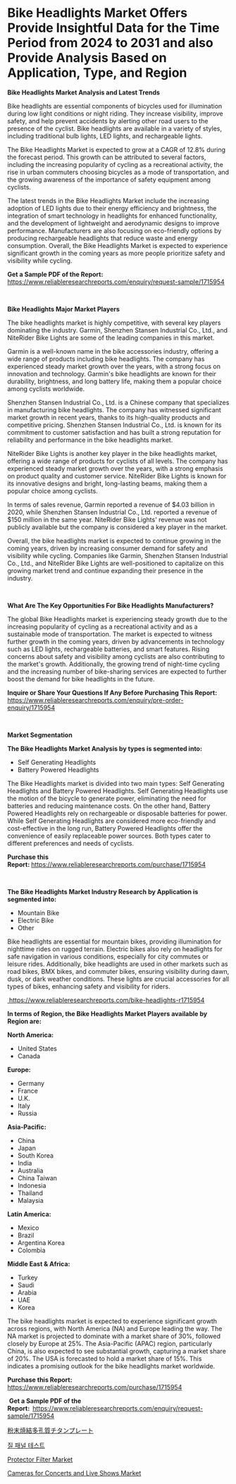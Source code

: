 <p><h1>Bike Headlights Market Offers Provide Insightful Data for the Time Period from 2024 to 2031 and also Provide Analysis Based on Application, Type, and Region</h1></p><p><strong>Bike Headlights Market Analysis and Latest Trends</strong></p>
<p><p>Bike headlights are essential components of bicycles used for illumination during low light conditions or night riding. They increase visibility, improve safety, and help prevent accidents by alerting other road users to the presence of the cyclist. Bike headlights are available in a variety of styles, including traditional bulb lights, LED lights, and rechargeable lights.</p><p>The Bike Headlights Market is expected to grow at a CAGR of 12.8% during the forecast period. This growth can be attributed to several factors, including the increasing popularity of cycling as a recreational activity, the rise in urban commuters choosing bicycles as a mode of transportation, and the growing awareness of the importance of safety equipment among cyclists.</p><p>The latest trends in the Bike Headlights Market include the increasing adoption of LED lights due to their energy efficiency and brightness, the integration of smart technology in headlights for enhanced functionality, and the development of lightweight and aerodynamic designs to improve performance. Manufacturers are also focusing on eco-friendly options by producing rechargeable headlights that reduce waste and energy consumption. Overall, the Bike Headlights Market is expected to experience significant growth in the coming years as more people prioritize safety and visibility while cycling.</p></p>
<p><strong>Get a Sample PDF of the Report:&nbsp;</strong> <a href="https://www.reliableresearchreports.com/enquiry/request-sample/1715954">https://www.reliableresearchreports.com/enquiry/request-sample/1715954</a></p>
<p>&nbsp;</p>
<p><strong>Bike Headlights Major Market Players</strong></p>
<p><p>The bike headlights market is highly competitive, with several key players dominating the industry. Garmin, Shenzhen Stansen Industrial Co., Ltd., and NiteRider Bike Lights are some of the leading companies in this market.</p><p>Garmin is a well-known name in the bike accessories industry, offering a wide range of products including bike headlights. The company has experienced steady market growth over the years, with a strong focus on innovation and technology. Garmin's bike headlights are known for their durability, brightness, and long battery life, making them a popular choice among cyclists worldwide.</p><p>Shenzhen Stansen Industrial Co., Ltd. is a Chinese company that specializes in manufacturing bike headlights. The company has witnessed significant market growth in recent years, thanks to its high-quality products and competitive pricing. Shenzhen Stansen Industrial Co., Ltd. is known for its commitment to customer satisfaction and has built a strong reputation for reliability and performance in the bike headlights market.</p><p>NiteRider Bike Lights is another key player in the bike headlights market, offering a wide range of products for cyclists of all levels. The company has experienced steady market growth over the years, with a strong emphasis on product quality and customer service. NiteRider Bike Lights is known for its innovative designs and bright, long-lasting beams, making them a popular choice among cyclists.</p><p>In terms of sales revenue, Garmin reported a revenue of $4.03 billion in 2020, while Shenzhen Stansen Industrial Co., Ltd. reported a revenue of $150 million in the same year. NiteRider Bike Lights' revenue was not publicly available but the company is considered a key player in the market.</p><p>Overall, the bike headlights market is expected to continue growing in the coming years, driven by increasing consumer demand for safety and visibility while cycling. Companies like Garmin, Shenzhen Stansen Industrial Co., Ltd., and NiteRider Bike Lights are well-positioned to capitalize on this growing market trend and continue expanding their presence in the industry.</p></p>
<p>&nbsp;</p>
<p><strong>What Are The Key Opportunities For Bike Headlights Manufacturers?</strong></p>
<p><p>The global Bike Headlights market is experiencing steady growth due to the increasing popularity of cycling as a recreational activity and as a sustainable mode of transportation. The market is expected to witness further growth in the coming years, driven by advancements in technology such as LED lights, rechargeable batteries, and smart features. Rising concerns about safety and visibility among cyclists are also contributing to the market's growth. Additionally, the growing trend of night-time cycling and the increasing number of bike-sharing services are expected to further boost the demand for bike headlights in the future.</p></p>
<p><strong>Inquire or Share Your Questions If Any Before Purchasing This Report:</strong> <a href="https://www.reliableresearchreports.com/enquiry/pre-order-enquiry/1715954">https://www.reliableresearchreports.com/enquiry/pre-order-enquiry/1715954</a></p>
<p>&nbsp;</p>
<p><strong>Market Segmentation</strong></p>
<p><strong>The Bike Headlights Market Analysis by types is segmented into:</strong></p>
<p><ul><li>Self Generating Headlights</li><li>Battery Powered Headlights</li></ul></p>
<p><p>The Bike Headlights market is divided into two main types: Self Generating Headlights and Battery Powered Headlights. Self Generating Headlights use the motion of the bicycle to generate power, eliminating the need for batteries and reducing maintenance costs. On the other hand, Battery Powered Headlights rely on rechargeable or disposable batteries for power. While Self Generating Headlights are considered more eco-friendly and cost-effective in the long run, Battery Powered Headlights offer the convenience of easily replaceable power sources. Both types cater to different preferences and needs of cyclists.</p></p>
<p><strong>Purchase this Report:&nbsp;</strong><a href="https://www.reliableresearchreports.com/purchase/1715954">https://www.reliableresearchreports.com/purchase/1715954</a></p>
<p>&nbsp;</p>
<p><strong>The Bike Headlights Market Industry Research by Application is segmented into:</strong></p>
<p><ul><li>Mountain Bike</li><li>Electric Bike</li><li>Other</li></ul></p>
<p><p>Bike headlights are essential for mountain bikes, providing illumination for nighttime rides on rugged terrain. Electric bikes also rely on headlights for safe navigation in various conditions, especially for city commutes or leisure rides. Additionally, bike headlights are used in other markets such as road bikes, BMX bikes, and commuter bikes, ensuring visibility during dawn, dusk, or dark weather conditions. These lights are crucial accessories for all types of bikes, enhancing safety and visibility for riders.</p></p>
<p><a href="https://www.reliableresearchreports.com/bike-headlights-r1715954">&nbsp;https://www.reliableresearchreports.com/bike-headlights-r1715954</a></p>
<p><strong>In terms of Region, the Bike Headlights Market Players available by Region are:</strong></p>
<p>
    <p> <strong> North America: </strong>
        <ul>
            <li>United States</li>
            <li>Canada</li>
        </ul>
        </p> 
    <p> <strong> Europe: </strong>
        <ul>
            <li>Germany</li>
            <li>France</li>
            <li>U.K.</li>
            <li>Italy</li>
            <li>Russia</li>
        </ul>
        </p> 
    <p> <strong> Asia-Pacific: </strong>
        <ul>
            <li>China</li>
            <li>Japan</li>
            <li>South Korea</li>
            <li>India</li>
            <li>Australia</li>
            <li>China Taiwan</li>
            <li>Indonesia</li>
            <li>Thailand</li>
            <li>Malaysia</li>
        </ul>
        </p> 
    <p> <strong> Latin America: </strong>
        <ul>
            <li>Mexico</li>
            <li>Brazil</li>
            <li>Argentina Korea</li>
            <li>Colombia</li>
        </ul>
        </p> 
    <p> <strong> Middle East & Africa: </strong>
        <ul>
            <li>Turkey</li>
            <li>Saudi</li>
            <li>Arabia</li>
            <li>UAE</li>
            <li>Korea</li>
        </ul>
    </p>
    </p>
<p><p>The bike headlights market is expected to experience significant growth across regions, with North America (NA) and Europe leading the way. The NA market is projected to dominate with a market share of 30%, followed closely by Europe at 25%. The Asia-Pacific (APAC) region, particularly China, is also expected to see substantial growth, capturing a market share of 20%. The USA is forecasted to hold a market share of 15%. This indicates a promising outlook for the bike headlights market worldwide.</p></p>
<p><strong>Purchase this Report: </strong><a href="https://www.reliableresearchreports.com/purchase/1715954">https://www.reliableresearchreports.com/purchase/1715954</a></p>
<p>&nbsp;<strong>Get a Sample PDF of the Report:&nbsp;&nbsp;</strong><a href="https://www.reliableresearchreports.com/enquiry/request-sample/1715954">https://www.reliableresearchreports.com/enquiry/request-sample/1715954</a></p>
<p><strong></strong></p>
<p><p><a href="https://github.com/pepo3k/Market-Research-Report-List-2/blob/main/1613744113735.md">粉末焼結多孔質チタンプレート</a></p><p><a href="https://github.com/jntpkh496620/Market-Research-Report-List-2/blob/main/9578283121707.md">질 패널 테스트</a></p><p><a href="https://github.com/NorbertYates/Market-Research-Report-List-5/blob/main/protector-filter-market.md">Protector Filter Market</a></p><p><a href="https://github.com/prosalinda88/Market-Research-Report-List-4/blob/main/cameras-for-concerts-and-live-shows-market.md">Cameras for Concerts and Live Shows Market</a></p></p>